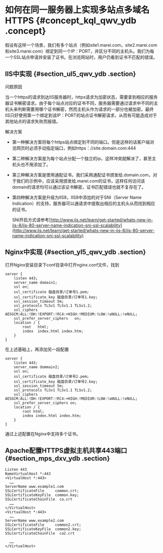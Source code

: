# 如何在同一服务器上实现多站点多域名HTTPS {#concept_kql_qwv_ydb .concept}

假设有这样一个场景，我们有多个站点（例如site1.marei.com，site2.marei.com和site3.marei.com）绑定到同一个IP：PORT，并区分不同的主机头。我们为每一个SSL站点申请并安装了证书。在浏览网站时，用户仍看到证书不匹配的错误。

## IIS中实现 {#section_ul5_qwv_ydb .section}

问题原因

当一个https的请求到达IIS服务器时，https请求为加密状态，需要拿到相应的服务器证书解密请求。由于每个站点对应的证书不同，服务器需要通过请求中不同的主机头来判断需要用哪个证书解密，然而主机头作为请求的一部分也被加密。最终IIS只好使用第一个绑定到该IP：PORT的站点证书解密请求，从而有可能造成对于其他站点的请求失败而报错。

解决方案

-   第一种解决方案将每个https站点绑定到不同的端口。但是这样的话客户端浏览网页时必须手动指定端口，例如https：//site.domain.com:444
-   第二种解决方案是为每个站点分配一个独立的ip，这样冲突就解决了，甚至主机头也不用添加了。
-   第三种解决方案是使用通配证书。我们采用通配证书颁发给.domain.com，对于我们的示例中，应该采用颁发给.marei.com的证书，这样任何访问该domain的请求均可以通过该证书解密，证书匹配错误也就不复存在了。
-   第四种解决方案是升级为IIS8，IIS8中添加的对于SNI（Server Name Indication）的支持，服务器可以通请求中提取出相应的主机头从而找到相应的证书。

    SNI开启方式请参考[http://www.iis.net/learn/get-started/whats-new-in-iis-8/iis-80-server-name-indication-sni-ssl-scalability](http://www.iis.net/learn/get-started/whats-new-in-iis-8/iis-80-server-name-indication-sni-ssl-scalability)


## Nginx中实现 {#section_yl5_qwv_ydb .section}

打开Nginx安装目录下conf目录中打开nginx.conf文件，找到

```
server {
    listen 443;
    server_name domain1;
    ssl on;
    ssl_certificate 磁盘目录/订单号1.pem;
    ssl_certificate_key 磁盘目录/订单号1.key;
    ssl_session_timeout 5m;
    ssl_protocols TLSv1 TLSv1.1 TLSv1.2; 
    ssl_ciphers AESGCM:ALL:!DH:!EXPORT:!RC4:+HIGH:!MEDIUM:!LOW:!aNULL:!eNULL;
    ssl_prefer_server_ciphers   on;
    location / {
        root   html;
        index  index.html index.htm;
    }
}
```

在上述基础上，再添加另一段配置

```
server {
    listen 443;
    server_name dommain2;
    ssl on;
    ssl_certificate 磁盘目录/订单号2.pem;
    ssl_certificate_key 磁盘目录/订单号2.key;
    ssl_session_timeout 5m;
    ssl_protocols TLSv1 TLSv1.1 TLSv1.2;
    ssl_ciphers AESGCM:ALL:!DH:!EXPORT:!RC4:+HIGH:!MEDIUM:!LOW:!aNULL:!eNULL;
    ssl_prefer_server_ciphers on;
    location / {
        root html;
        index index.html index.htm;
    }
}
```

通过上述配置在Nginx中支持多个证书。

## Apache配置HTTPS虚拟主机共享443端口 {#section_mps_dxv_ydb .section}

```
Listen 443
NameVirtualHost *:443
<VirtualHost *:443>
  ……
ServerName www.example1.com
SSLCertificateFile     common.crt;
SSLCertificateKeyFile  common.key;
SSLCertificateChainFile  ca.crt
  ……
</VirtualHost>
<VirtualHost *:443>
  ……
ServerName www.example2.com
SSLCertificateFile     common2.crt;
SSLCertificateKeyFile  common2.key;
SSLCertificateChainFile  ca2.crt

  ……
</VirtualHost>
```

